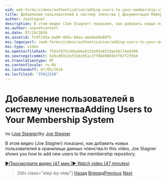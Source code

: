 ```yaml
---
uid: web-forms/videos/authentication/adding-users-to-your-membership-system
title: Добавление пользователей в систему членства | Документация Майкрософт
author: JoeStagner
description: В этом видео (Joe Stagner) показано, как добавить новых пользователей в хранилище данных членства.
ms.author: aspnetcontent
ms.date: 07/29/2010
ms.assetid: fc0f145a-ba00-495e-b8aa-a6e8ad4e80f5
msc.legacyurl: /web-forms/videos/authentication/adding-users-to-your-membership-system
msc.type: video
ms.openlocfilehash: 756a7875cddeab6a8132e95a8219ae1617ee8398
ms.sourcegitcommit: b28cd0313af316c051c2ff8549865bff67f2fbb4
ms.translationtype: MT
ms.contentlocale: ru-RU
ms.lasthandoff: 07/05/2018
ms.locfileid: "37812330"
---
```

<a name="adding-users-to-your-membership-system"></a><span data-ttu-id="e9649-103">Добавление пользователей в систему членства</span><span class="sxs-lookup"><span data-stu-id="e9649-103">Adding Users to Your Membership System</span></span>
====================
<span data-ttu-id="e9649-104">по [(Joe Stagner)](https://github.com/JoeStagner)</span><span class="sxs-lookup"><span data-stu-id="e9649-104">by [Joe Stagner](https://github.com/JoeStagner)</span></span>

<span data-ttu-id="e9649-105">В этом видео (Joe Stagner) показано, как добавить новых пользователей в хранилище данных членства.</span><span class="sxs-lookup"><span data-stu-id="e9649-105">In this video, Joe Stagner shows you how to add new users to the membership repository.</span></span>

[<span data-ttu-id="e9649-106">&#9654;Просмотрите видео (47 мин.)</span><span class="sxs-lookup"><span data-stu-id="e9649-106">&#9654; Watch video (47 minutes)</span></span>](https://channel9.msdn.com/Blogs/ASP-NET-Site-Videos/adding-users-to-your-membership-system)

> [!div class="step-by-step"]
> <span data-ttu-id="e9649-107">[Назад](validating-users-with-the-login-control.md)
> [Вперед](logging-users-into-your-membership-system.md)</span><span class="sxs-lookup"><span data-stu-id="e9649-107">[Previous](validating-users-with-the-login-control.md)
[Next](logging-users-into-your-membership-system.md)</span></span>

